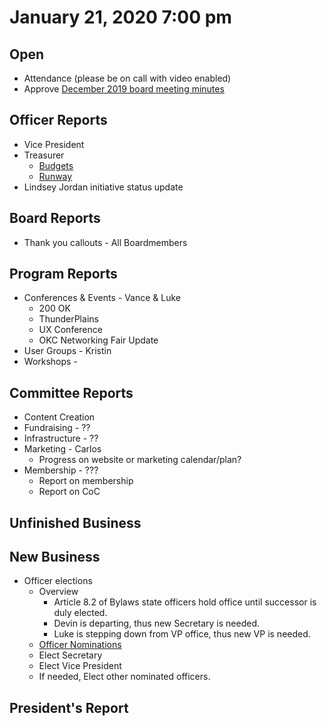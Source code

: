 # January 21, 2020 7:00 pm

## Open
* Attendance (please be on call with video enabled)
* Approve [December 2019 board meeting minutes](https://github.com/techlahoma/board_meetings/blob/master/2019/10_october_minutes.md)

## Officer Reports
* Vice President
* Treasurer
    - [Budgets](https://docs.google.com/spreadsheets/d/1tw-q8jl-9VMMZ2OmxKM6sCq0A82pPU8yLPMsnaI-DGE/edit?usp=sharing)
    - [Runway](https://docs.google.com/spreadsheets/d/1BdSo4lCJLIDFu0a3EfQ3AWu2wgmotYP-qIzIDC4PXsk/edit?usp=sharing)
* Lindsey Jordan initiative status update

## Board Reports
* Thank you callouts - All Boardmembers

## Program Reports
* Conferences & Events - Vance & Luke
  * 200 OK
  * ThunderPlains
  * UX Conference
  * OKC Networking Fair Update
* User Groups - Kristin
* Workshops - 

## Committee Reports
* Content Creation
* Fundraising - ??
* Infrastructure - ??
* Marketing - Carlos
  * Progress on website or marketing calendar/plan?
* Membership - ???
  * Report on membership
  * Report on CoC

## Unfinished Business

## New Business
* Officer elections
  - Overview
    * Article 8.2 of Bylaws state officers hold office until successor is duly elected. 
    * Devin is departing, thus new Secretary is needed.
    * Luke is stepping down from VP office, thus new VP is needed. 
  - [Officer Nominations](https://docs.google.com/spreadsheets/d/1Fn2-vhg5Vuctgua2RCFtp-WCXbcDrvq2Nq-SlMnudcA/edit?usp=sharing)
  - Elect Secretary
  - Elect Vice President
  - If needed, Elect other nominated officers. 

## President's Report
